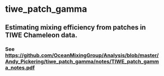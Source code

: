 # tiwe_patch_gamma

## Estimating mixing efficiency from patches in TIWE Chameleon data.

### See <https://github.com/OceanMixingGroup/Analysis/blob/master/Andy_Pickering/tiwe_patch_gamma/notes/TIWE_patch_gamma_notes.pdf>
